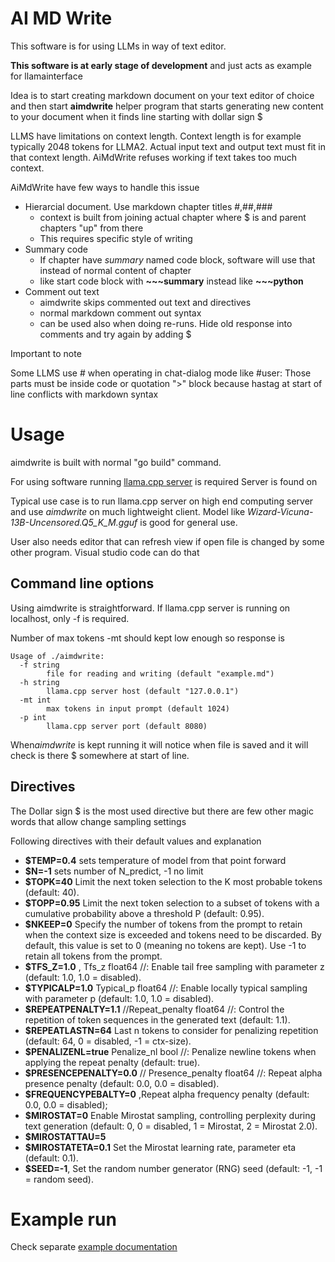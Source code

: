 # AI MD Write

This software is for using LLMs in way of text editor.

**This software is at early stage of development** and just acts as example for llamainterface

Idea is to start creating markdown document on your text editor of choice and then start **aimdwrite** helper program that starts generating new content to your document when it finds line starting with dollar sign $

LLMS have limitations on context length. Context length is for example typically 2048 tokens for LLMA2. Actual input text and output text must fit in that context length. AiMdWrite refuses working if text takes too much context.

AiMdWrite have few ways to handle this issue
- Hierarcial document. Use markdown chapter titles #,##,###
    - context is built from joining actual chapter where $ is and parent chapters "up" from there
    - This requires specific style of writing
- Summary code
    - If chapter have *summary* named code block, software will use that instead of normal content of chapter
    - like start code block with **~~~summary** instead like **~~~python**
- Comment out text
    - aimdwrite skips commented out text and directives 
    - normal markdown comment out syntax
    - can be used also when doing re-runs. Hide old response into comments and try again by adding $

Important to note

Some LLMS use # when operating in chat-dialog mode like #user: Those parts must be inside code or quotation ">" block
because hastag at start of line conflicts with markdown syntax


# Usage

aimdwrite is built with normal "go build" command.

For using software running [llama.cpp server](https://github.com/ggerganov/llama.cpp/tree/master/examples/server) is required
Server is found on 

Typical use case is to run llama.cpp server on high end computing server and use *aimdwrite* on much lightweight client.
Model like *Wizard-Vicuna-13B-Uncensored.Q5_K_M.gguf* is good for general use.

User also needs editor that can refresh view if open file is changed by some other program. Visual studio code can do that


## Command line options
Using aimdwrite is straightforward. If llama.cpp server is running on localhost, only -f is required.

Number of max tokens -mt should kept low enough so response is

~~~
Usage of ./aimdwrite:
  -f string
        file for reading and writing (default "example.md")
  -h string
        llama.cpp server host (default "127.0.0.1")
  -mt int
        max tokens in input prompt (default 1024)
  -p int
        llama.cpp server port (default 8080)
~~~

When*aimdwrite* is kept running it will notice when file is saved and it will check is there $ somewhere at start of line.

## Directives

The Dollar sign $ is the most used directive but there are few other magic words that allow change sampling settings

Following directives with their default values and explanation

* **$TEMP=0.4** sets temperature of model from that point forward
* **$N=-1** sets number of  N_predict, -1 no limit
* **$TOPK=40**	Limit the next token selection to the K most probable tokens (default: 40).
* **$TOPP=0.95**	Limit the next token selection to a subset of tokens with a cumulative probability above a threshold P (default: 0.95).
* **$NKEEP=0** Specify the number of tokens from the prompt to retain when the context size is exceeded and tokens need to be discarded. By default, this value is set to 0 (meaning no tokens are kept). Use -1 to retain all tokens from the prompt.
* **$TFS_Z=1.0** ,	Tfs_z          float64 //: Enable tail free sampling with parameter z (default: 1.0, 1.0 = disabled).
* **$TYPICALP=1.0** Typical_p      float64 //: Enable locally typical sampling with parameter p (default: 1.0, 1.0 = disabled).
* **$REPEATPENALTY=1.1** //Repeat_penalty float64 //: Control the repetition of token sequences in the generated text (default: 1.1).
* **$REPEATLASTN=64**	 Last n tokens to consider for penalizing repetition (default: 64, 0 = disabled, -1 = ctx-size).
* **$PENALIZENL=true** Penalize_nl    bool    //: Penalize newline tokens when applying the repeat penalty (default: true).
* **$PRESENCEPENALTY=0.0** // Presence_penalty float64 //: Repeat alpha presence penalty (default: 0.0, 0.0 = disabled).
* **$FREQUENCYPEBALTY=0** ,Repeat alpha frequency penalty (default: 0.0, 0.0 = disabled);
* **$MIROSTAT=0** Enable Mirostat sampling, controlling perplexity during text generation (default: 0, 0 = disabled, 1 = Mirostat, 2 = Mirostat 2.0).
* **$MIROSTATTAU=5**
* **$MIROSTATETA=0.1** Set the Mirostat learning rate, parameter eta (default: 0.1).
* **$SEED=-1**, Set the random number generator (RNG) seed (default: -1, -1 = random seed).


# Example run

Check separate [example documentation](examplerun.md) 
